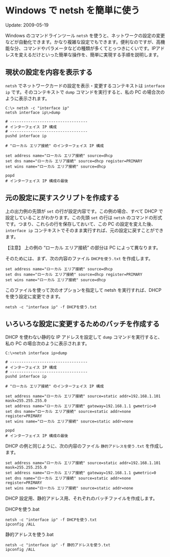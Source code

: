 Windows で netsh を簡単に使う
=====

Update: 2009-05-19



Windows のコマンドラインツール `netsh` を使うと、ネットワークの設定の変更などが自動化できます。かなり複雑な設定でもできます。便利なのですが、高機能な分、コマンドやパラメータなどの種類が多くてとっつきにくいです。IPアドレスを変えるだけといった簡単な操作を、簡単に実現する手順を説明します。

## 現状の設定を内容を表示する


`netsh` でネットワークカードの設定を表示・変更するコンテキストは `interface ip` です。そのコンテキストで `dump` コマンドを実行すると、私の PC の場合次のように表示されます。


```
C:\> netsh -c "interface ip"
netsh interface ip\>dump

# ----------------------------------
# インターフェイス IP 構成
# ----------------------------------
pushd interface ip

# "ローカル エリア接続" のインターフェイス IP 構成

set address name="ローカル エリア接続" source=dhcp
set dns name="ローカル エリア接続" source=dhcp register=PRIMARY
set wins name="ローカル エリア接続" source=dhcp

popd
# インターフェイス IP 構成の最後
```

## 元の設定に戻すスクリプトを作成する

上の出力例の先頭が `set` の行が設定内容です。この例の場合、すべて DHCP で設定していることがわかります。この先頭 `set` の行は `netsh` のコマンドの形式です。つまり、これらの行を保存しておいて、この PC の設定を変えた後、 `interface ip` コンテキストでそのまま実行すれば、元の設定に戻すことができます。



【注意】 上の例の “ローカル エリア接続” の部分は PC によって異なります。



そのためには、まず、次の内容のファイル `DHCPを使う.txt` を作成します。


```
set address name="ローカル エリア接続" source=dhcp
set dns name="ローカル エリア接続" source=dhcp register=PRIMARY
set wins name="ローカル エリア接続" source=dhcp
```

このファイルを使って次のオプションを指定して netsh を実行すれば、DHCP を使う設定に変更できます。


```
netsh -c "interface ip" -f DHCPを使う.txt
```

## いろいろな設定に変更するためのバッチを作成する

DHCP を使わない静的な IP アドレスを設定して `dump` コマンドを実行すると、私の PC の場合次のように表示されます。


```
C:\>netsh interface ip>dump

# ----------------------------------
# インターフェイス IP 構成
# ----------------------------------
pushd interface ip

# "ローカル エリア接続" のインターフェイス IP 構成

set address name="ローカル エリア接続" source=static addr=192.168.1.101 mask=255.255.255.0
set address name="ローカル エリア接続" gateway=192.168.1.1 gwmetric=0
set dns name="ローカル エリア接続" source=static addr=none register=PRIMARY
set wins name="ローカル エリア接続" source=static addr=none

popd
# インターフェイス IP 構成の最後
```

DHCP の例と同じように、次の内容のファイル `静的アドレスを使う.txt` を作成します。


```
set address name="ローカル エリア接続" source=static addr=192.168.1.101 mask=255.255.255.0
set address name="ローカル エリア接続" gateway=192.168.1.1 gwmetric=0
set dns name="ローカル エリア接続" source=static addr=none register=PRIMARY
set wins name="ローカル エリア接続" source=static addr=none
```

DHCP 設定用、静的アドレス用、それぞれのバッチファイルを作成します。



DHCPを使う.bat

```
netsh -c "interface ip" -f DHCPを使う.txt
ipconfig /ALL
```

静的アドレスを使う.bat


```
netsh -c "interface ip" -f 静的アドレスを使う.txt
ipconfig /ALL
```
